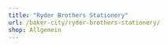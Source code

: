 ```yaml
---
title: "Ryder Brothers Stationery"
url: /baker-city/ryder-brothers-stationery/
shop: Allgemein
---
```

